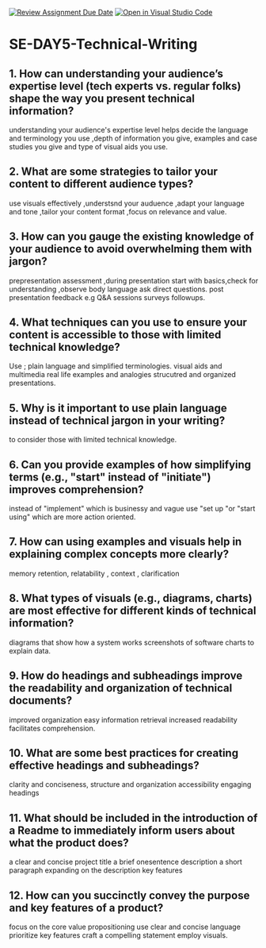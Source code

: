 [![Review Assignment Due Date](https://classroom.github.com/assets/deadline-readme-button-22041afd0340ce965d47ae6ef1cefeee28c7c493a6346c4f15d667ab976d596c.svg)](https://classroom.github.com/a/zsAR-pyY)
[![Open in Visual Studio Code](https://classroom.github.com/assets/open-in-vscode-2e0aaae1b6195c2367325f4f02e2d04e9abb55f0b24a779b69b11b9e10269abc.svg)](https://classroom.github.com/online_ide?assignment_repo_id=18410205&assignment_repo_type=AssignmentRepo)
# SE-DAY5-Technical-Writing
## 1. How can understanding your audience’s expertise level (tech experts vs. regular folks) shape the way you present technical information?
understanding your audience's expertise level helps decide the language and terminology you use ,depth of information you give, examples and case studies you give and type of visual aids you use.
## 2. What are some strategies to tailor your content to different audience types?
use visuals effectively ,understsnd your auduence ,adapt your language and tone ,tailor your content format ,focus on relevance and value.
## 3. How can you gauge the existing knowledge of your audience to avoid overwhelming them with jargon?
prepresentation assessment 
,during presentation start with basics,check for understanding ,observe body language ask direct questions.
post presentation feedback e.g Q&A sessions surveys followups.
## 4. What techniques can you use to ensure your content is accessible to those with limited technical knowledge?
Use ;
plain language and simplified terminologies.
visual aids and multimedia
real life examples and analogies
strucutred and organized presentations.

## 5. Why is it important to use plain language instead of technical jargon in your writing?
to consider those with limited technical knowledge. 
## 6. Can you provide examples of how simplifying terms (e.g., "start" instead of "initiate") improves comprehension?
instead of "implement" which is businessy and vague use "set up "or "start using" which are more action oriented.
## 7. How can using examples and visuals help in explaining complex concepts more clearly?
memory retention, relatability , context , clarification 
## 8. What types of visuals (e.g., diagrams, charts) are most effective for different kinds of technical information?
diagrams that show how a system works 
screenshots of software 
charts to explain data.
## 9. How do headings and subheadings improve the readability and organization of technical documents?
improved organization 
easy information retrieval
 increased readability 
 facilitates comprehension.
## 10. What are some best practices for creating effective headings and subheadings?
clarity and conciseness,
structure and organization 
accessibility 
engaging headings
## 11. What should be included in the introduction of a Readme to immediately inform users about what the product does?
a clear and concise project title 
a brief onesentence description 
a short paragraph expanding on the description 
key features
## 12. How can you succinctly convey the purpose and key features of a product?
focus on the core value propositioning 
use clear and concise language 
prioritize key features
craft a compelling statement 
employ visuals.
